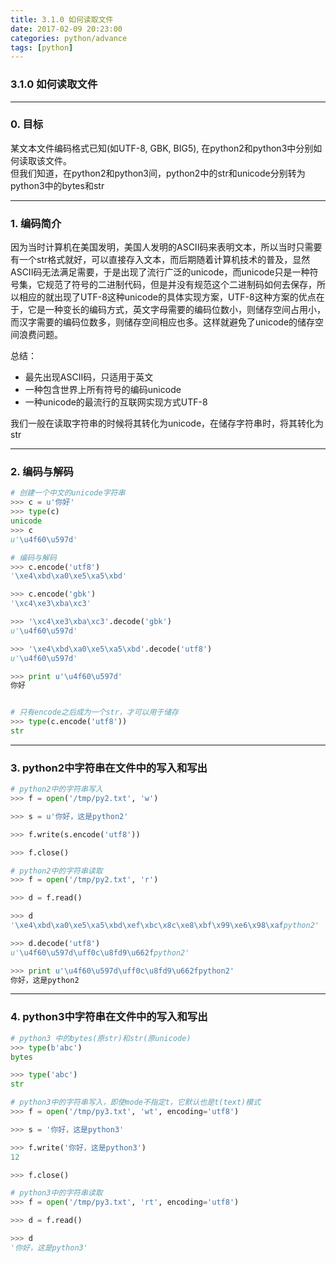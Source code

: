 ```yaml
---
title: 3.1.0 如何读取文件
date: 2017-02-09 20:23:00
categories: python/advance
tags: [python]
---
```

### 3.1.0 如何读取文件

---

### 0. 目标
某文本文件编码格式已知(如UTF-8, GBK, BIG5), 在python2和python3中分别如何读取该文件。  
但我们知道，在python2和python3间，python2中的str和unicode分别转为python3中的bytes和str  

---

### 1. 编码简介
因为当时计算机在美国发明，美国人发明的ASCII码来表明文本，所以当时只需要有一个str格式就好，可以直接存入文本，而后期随着计算机技术的普及，显然ASCII码无法满足需要，于是出现了流行广泛的unicode，而unicode只是一种符号集，它规范了符号的二进制代码，但是并没有规范这个二进制码如何去保存，所以相应的就出现了UTF-8这种unicode的具体实现方案，UTF-8这种方案的优点在于，它是一种变长的编码方式，英文字母需要的编码位数小，则储存空间占用小，而汉字需要的编码位数多，则储存空间相应也多。这样就避免了unicode的储存空间浪费问题。

总结：
- 最先出现ASCII码，只适用于英文
- 一种包含世界上所有符号的编码unicode
- 一种unicode的最流行的互联网实现方式UTF-8

我们一般在读取字符串的时候将其转化为unicode，在储存字符串时，将其转化为str

---

### 2. 编码与解码
``` python
# 创建一个中文的unicode字符串
>>> c = u'你好'
>>> type(c)
unicode
>>> c
u'\u4f60\u597d'

# 编码与解码
>>> c.encode('utf8')
'\xe4\xbd\xa0\xe5\xa5\xbd'

>>> c.encode('gbk')
'\xc4\xe3\xba\xc3'

>>> '\xc4\xe3\xba\xc3'.decode('gbk')
u'\u4f60\u597d'

>>> '\xe4\xbd\xa0\xe5\xa5\xbd'.decode('utf8')
u'\u4f60\u597d'

>>> print u'\u4f60\u597d'
你好


# 只有encode之后成为一个str，才可以用于储存
>>> type(c.encode('utf8'))
str
```

---

### 3. python2中字符串在文件中的写入和写出
``` python
# python2中的字符串写入
>>> f = open('/tmp/py2.txt', 'w')

>>> s = u'你好，这是python2'

>>> f.write(s.encode('utf8'))

>>> f.close()

# python2中的字符串读取
>>> f = open('/tmp/py2.txt', 'r')

>>> d = f.read()

>>> d
'\xe4\xbd\xa0\xe5\xa5\xbd\xef\xbc\x8c\xe8\xbf\x99\xe6\x98\xafpython2'

>>> d.decode('utf8')
u'\u4f60\u597d\uff0c\u8fd9\u662fpython2'

>>> print u'\u4f60\u597d\uff0c\u8fd9\u662fpython2'
你好，这是python2
```

---

### 4. python3中字符串在文件中的写入和写出
``` python
# python3 中的bytes(原str)和str(原unicode)
>>> type(b'abc')
bytes

>>> type('abc')
str

# python3中的字符串写入，即使mode不指定t，它默认也是t(text)模式
>>> f = open('/tmp/py3.txt', 'wt', encoding='utf8')

>>> s = '你好，这是python3'

>>> f.write('你好，这是python3')
12

>>> f.close()

# python3中的字符串读取
>>> f = open('/tmp/py3.txt', 'rt', encoding='utf8')

>>> d = f.read()

>>> d
'你好，这是python3'
```
